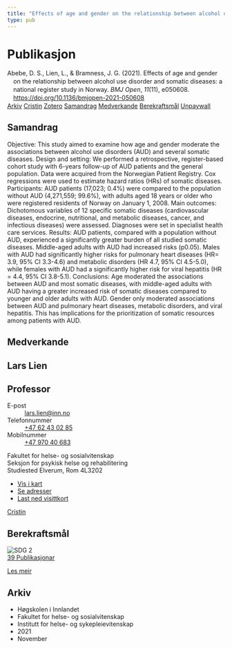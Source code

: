 ```yaml
---
title: "Effects of age and gender on the relationship between alcohol use disorder and somatic diseases: a national register study in Norway"
type: pub
---
```

<h1>Publikasjon</h1>
<article id="csl-bib-container-YGBZFHHV" class="csl-bib-container">
  <div class="csl-bib-body" style="line-height: 1.35; padding-left: 1em; text-indent:-1em;">
  <div class="csl-entry">Abebe, D. S., Lien, L., &amp; Bramness, J. G. (2021). Effects of age and gender on the relationship between alcohol use disorder and somatic diseases: a national register study in Norway. <i>BMJ Open</i>, <i>11</i>(11), e050608. <a href="https://doi.org/10.1136/bmjopen-2021-050608">https://doi.org/10.1136/bmjopen-2021-050608</a></div>
</div>
  <div class="csl-bib-buttons">
    <a href="#taxonomy-article-YGBZFHHV" class="csl-bib-button">Arkiv</a>
    <a href="https://app.cristin.no/results/show.jsf?id=1954412" alt="Cristin URL" class="csl-bib-button">Cristin</a>
    <a href="http://zotero.org/groups/5022929/items/YGBZFHHV" alt="Zotero URL" class="csl-bib-button">Zotero</a>
    <a href="#abstract-article-YGBZFHHV" class="csl-bib-button">Samandrag</a>
    <a href="#contributors-article-YGBZFHHV" class="csl-bib-button">Medverkande</a>
    <a href="#sdg-article-YGBZFHHV" class="csl-bib-button">Berekraftsmål</a>
    <a href="https://bmjopen.bmj.com/content/bmjopen/11/11/e050608.full.pdf" class="csl-bib-button">Unpaywall</a>
  </div>
  <div id="csl-bib-meta-container-YGBZFHHV"></div>
</article>
<div id="csl-bib-meta-YGBZFHHV" class="csl-bib-meta">
  <article id="abstract-article-YGBZFHHV" class="abstract-article">
    <h1>Samandrag</h1>
    Objective: This study aimed to examine how age and gender moderate the associations between alcohol use disorders (AUD) and several somatic diseases. 
Design and setting: We performed a retrospective, register-based cohort study with 6-years follow-up of AUD patients and the general population. Data were acquired from the Norwegian Patient Registry. Cox regressions were used to estimate hazard ratios (HRs) of somatic diseases.  
Participants: AUD patients (17,023; 0.4%) were compared to the population without AUD (4,271,559; 99.6%), with adults aged 18 years or older who were registered residents of Norway on January 1, 2008.  
Main outcomes: Dichotomous variables of 12 specific somatic diseases (cardiovascular diseases, endocrine, nutritional, and metabolic diseases, cancer, and infectious diseases) were assessed. Diagnoses were set in specialist health care services.  
Results: AUD patients, compared with a population without AUD, experienced a significantly greater burden of all studied somatic diseases. Middle-aged adults with AUD had increased risks (p0.05). Males with AUD had significantly higher risks for pulmonary heart diseases (HR= 3.9, 95% CI 3.3-4.6) and metabolic disorders (HR 4.7, 95% CI 4.5-5.0), while females with AUD had a significantly higher risk for viral hepatitis (HR = 4.4, 95% CI 3.8-5.1). 
Conclusions: Age moderated the associations between AUD and most somatic diseases, with middle-aged adults with AUD having a greater increased risk of somatic diseases compared to younger and older adults with AUD. Gender only moderated associations between AUD and pulmonary heart diseases, metabolic disorders, and viral hepatitis. This has implications for the prioritization of somatic resources among patients with AUD.
  </article>
  <article id="contributors-article-YGBZFHHV" class="contributors-article">
    <h1>Medverkande</h1>
    <div class="personas">
<div class="vrtx-hinn-person-card">
<div class="photo">
<i class="lar la-user-circle missing-person"></i>
</div>
<div class="info">
<hgroup><h1>Lars Lien</h1>
<h2>Professor</h2>
</hgroup><dl>
<dt>E-post</dt>
<dd>
<a href="mailto:lars.lien@inn.no">lars.lien@inn.no</a>
</dd>
<dt>Telefonnummer</dt>
<dd><a href="tel:+4762430285">
+47 62 43 02 85
</a></dd>
<dt>Mobilnummer</dt>
<dd><a href="tel:+4797040683">
+47 970 40 683
</a></dd>
</dl>
<p>
Fakultet for helse- og sosialvitenskap<br>
Seksjon for psykisk helse og rehabilitering<br>
Studiested Elverum,
Rom 4L3202
</p>
<ul class="vrtx-hinn-links">
<li><a href="https://www.google.com/maps?q=60.88177,11.53669">Vis i kart</a></li>
<li><a href="https://www.inn.no/finn-en-ansatt/lars-lien.html#vrtx-hinn-addresses">Se adresser</a></li>
<li><a href="https://www.inn.no/finn-en-ansatt/lars-lien.html?vrtx=vcf">Last ned visittkort</a></li>
</ul>
</div>
</div>
<a href="https://app.cristin.no/persons/show.jsf?id=14287" alt="Cristin URL" class="personas-cristin">Cristin</a>
</div>
  </article>
  <article id="sdg-article-YGBZFHHV" class="sdg-article">
    <h1>Berekraftsmål</h1>
    <div class="sdg-container"><div id="sdg2" class="sdg">
<img src="{{< params subfolder >}}images/sdg/sdg02_no.png" class="image" alt="SDG 2">
<div class="sdg-overlay">
<a href="{{< params subfolder >}}no/archive/?sdg=2#archive" class="sdg-publication-count"><span>39</span> Publikasjonar</a>
<p><a href="https://www.fn.no/om-fn/fns-baerekraftsmaal/utrydde-sult?lang=nno-NO" class="sdg-read-more">Les meir</a></p>
</div>
</div></div>
  </article>
  <article id="taxonomy-article-YGBZFHHV" class="taxonomy-article">
    <h1>Arkiv</h1>
    <ul>
      <li>Høgskolen i Innlandet</li>
      <li>Fakultet for helse- og sosialvitenskap</li>
      <li>Institutt for helse- og sykepleievitenskap</li>
      <li>2021</li>
      <li>November</li>
    </ul>
  </article>
</div>

